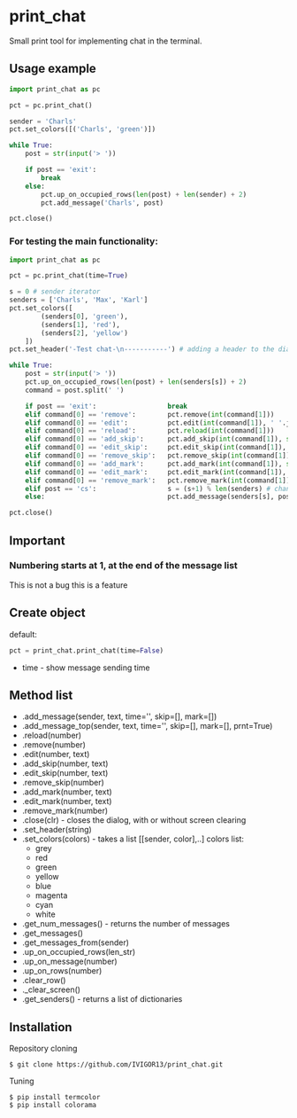 # print_chat
Small print tool for implementing chat in the terminal.

## Usage example
```python
import print_chat as pc

pct = pc.print_chat()

sender = 'Charls'
pct.set_colors([('Charls', 'green')])

while True:
    post = str(input('> '))

    if post == 'exit':
        break
    else:
        pct.up_on_occupied_rows(len(post) + len(sender) + 2)
        pct.add_message('Charls', post)

pct.close()
```
### For testing the main functionality:
```python
import print_chat as pc

pct = pc.print_chat(time=True)

s = 0 # sender iterator
senders = ['Charls', 'Max', 'Karl']
pct.set_colors([
        (senders[0], 'green'),
        (senders[1], 'red'),
        (senders[2], 'yellow')
    ])
pct.set_header('-Test chat-\n-----------') # adding a header to the dialog

while True:
    post = str(input('> '))
    pct.up_on_occupied_rows(len(post) + len(senders[s]) + 2)
    command = post.split(' ')

    if post == 'exit':                  break
    elif command[0] == 'remove':        pct.remove(int(command[1]))
    elif command[0] == 'edit':          pct.edit(int(command[1]), ' '.join(command[2:]))
    elif command[0] == 'reload':        pct.reload(int(command[1]))
    elif command[0] == 'add_skip':      pct.add_skip(int(command[1]), str(' '.join(command[2:])))
    elif command[0] == 'edit_skip':     pct.edit_skip(int(command[1]), ' '.join(command[2:]))
    elif command[0] == 'remove_skip':   pct.remove_skip(int(command[1]))
    elif command[0] == 'add_mark':      pct.add_mark(int(command[1]), str(command[2]))
    elif command[0] == 'edit_mark':     pct.edit_mark(int(command[1]), str(command[2]))
    elif command[0] == 'remove_mark':   pct.remove_mark(int(command[1]))
    elif post == 'cs':                  s = (s+1) % len(senders) # change sender to next
    else:                               pct.add_message(senders[s], post)

pct.close()

```

## Important
### Numbering starts at 1, at the end of the message list

This is not a bug this is a feature

## Create object
default:
```python
pct = print_chat.print_chat(time=False)
```
* time - show message sending time

## Method list
* .add_message(sender, text, time='', skip=[], mark=[])
* .add_message_top(sender, text, time='', skip=[], mark=[], prnt=True)
* .reload(number)
* .remove(number)
* .edit(number, text)
* .add_skip(number, text) 
* .edit_skip(number, text)
* .remove_skip(number)
* .add_mark(number, text)
* .edit_mark(number, text)
* .remove_mark(number)
* .close(clr)                       - closes the dialog, with or without screen clearing
* .set_header(string)
* .set_colors(colors)               - takes a list [[sender, color],..]
   colors list:
     * grey
     * red
     * green
     * yellow
     * blue
     * magenta
     * cyan
     * white
* .get_num_messages()               - returns the number of messages
* .get_messages()
* .get_messages_from(sender)
* .up_on_occupied_rows(len_str)
* .up_on_message(number)
* .up_on_rows(number)
* .clear_row()
* ._clear_screen()
* .get_senders()                    - returns a list of dictionaries

## Installation
Repository cloning
```
$ git clone https://github.com/IVIGOR13/print_chat.git
```
Tuning
```
$ pip install termcolor
$ pip install colorama
```
